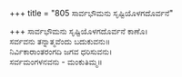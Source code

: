+++
title = "805 ಸಾರ್ವಭೌಮನು ಸೃಷ್ಟಿಯೊಳಗದೊರ್ವನೆ"

+++
ಸಾರ್ವಭೌಮನು ಸೃಷ್ಟಿಯೊಳಗದೊರ್ವನೆ ಕಾಣೊ।  
ಸರ್ವವನು ತನ್ನಾತ್ಮವೆಂದು ಬದುಕುವನು॥  
ನಿರ್ವಿಕಾರಾಂತರಂಗದಿ ಜಗವ ಧರಿಸುವನು।  
ಸರ್ವಮಂಗಳನವನು - ಮಂಕುತಿಮ್ಮ॥  
